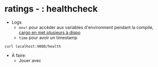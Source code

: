 # ratings -  : healthcheck

* Logs
  * `env!` pour accèder aux variables d'environment pendant la compile, [cargo en met plusieurs à dispo](https://doc.rust-lang.org/cargo/reference/environment-variables.html#environment-variables-cargo-sets-for-crates)
  * `time` pour avoir un timestamp

```
curl localhost:9080/health
```

* À faire:
  * Jouer avec
